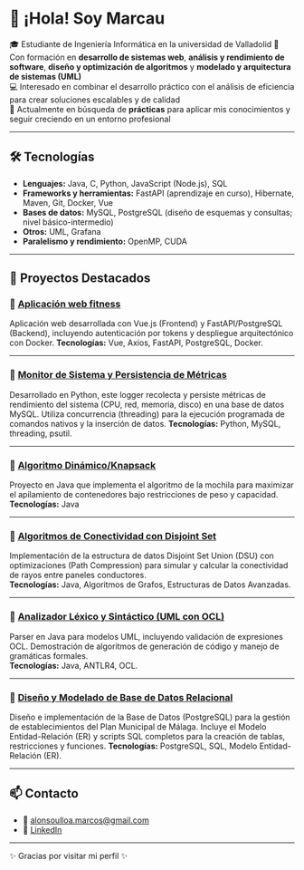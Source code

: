# 👋 ¡Hola! Soy Marcau

🎓 Estudiante de Ingeniería Informática en la universidad de Valladolid 
📌 Con formación en **desarrollo de sistemas web**, **análisis y rendimiento de software**, **diseño y optimización de algoritmos** y **modelado y arquitectura de sistemas (UML)**  
💻 Interesado en combinar el desarrollo práctico con el análisis de eficiencia para crear soluciones escalables y de calidad  
🚀 Actualmente en búsqueda de **prácticas** para aplicar mis conocimientos y seguir creciendo en un entorno profesional  

---

## 🛠️ Tecnologías
- **Lenguajes:** Java, C, Python, JavaScript (Node.js), SQL  
- **Frameworks y herramientas:** FastAPI (aprendizaje en curso), Hibernate, Maven, Git, Docker, Vue
- **Bases de datos:** MySQL, PostgreSQL (diseño de esquemas y consultas; nivel básico-intermedio)
- **Otros:** UML, Grafana
- **Paralelismo y rendimiento:** OpenMP, CUDA

---

## 📂 Proyectos Destacados

### 🔹 [Aplicación web fitness](https://github.com/Marcau04/FitCommune-Web)
Aplicación web desarrollada con Vue.js (Frontend) y FastAPI/PostgreSQL (Backend), incluyendo autenticación por tokens y despliegue arquitectónico con Docker. 
**Tecnologías:** Vue, Axios, FastAPI, PostgreSQL, Docker.  

---
### 🔹 [Monitor de Sistema y Persistencia de Métricas](https://github.com/Marcau04/System-Monitor-Logger-Python-MySQL)
Desarrollado en Python, este logger recolecta y persiste métricas de rendimiento del sistema (CPU, red, memoria, disco) en una base de datos MySQL. Utiliza concurrencia (threading) para la ejecución programada de comandos nativos y la inserción de datos. 
**Tecnologías:** Python, MySQL, threading, psutil.

---

### 🔹 [Algoritmo Dinámico/Knapsack](https://github.com/Marcau04/java-container-stacking)
Proyecto en Java que implementa el algoritmo de la mochila para maximizar el apilamiento de contenedores bajo restricciones de peso y capacidad.  
**Tecnologías:** Java  

---

### 🔹 [Algoritmos de Conectividad con Disjoint Set](https://github.com/Marcau04/lightning-simulation-disjointset)
Implementación de la estructura de datos Disjoint Set Union (DSU) con optimizaciones (Path Compression) para simular y calcular la conectividad de rayos entre paneles conductores.<br>
**Tecnologías:** Java, Algoritmos de Grafos, Estructuras de Datos Avanzadas.  

---

### 🔹 [Analizador Léxico y Sintáctico (UML con OCL)](https://github.com/Marcau04/uml-ocl-parser)
Parser en Java para modelos UML, incluyendo validación de expresiones OCL. Demostración de algoritmos de generación de código y manejo de gramáticas formales.<br>
**Tecnologías:** Java, ANTLR4, OCL. 

---

### 🔹 [Diseño y Modelado de Base de Datos Relacional](https://github.com/Marcau04/malaga-municipal-db)
Diseño e implementación de la Base de Datos (PostgreSQL) para la gestión de establecimientos del Plan Municipal de Málaga. Incluye el Modelo Entidad-Relación (ER) y scripts SQL completos para la creación de tablas, restricciones y funciones.
**Tecnologías:** PostgreSQL, SQL, Modelo Entidad-Relación (ER). 

---

## 📫 Contacto
- 📧 alonsoulloa.marcos@gmail.com  
- 💼 [LinkedIn](https://www.linkedin.com/in/marcosalonso-dev/)  

---
✨ Gracias por visitar mi perfil ✨
